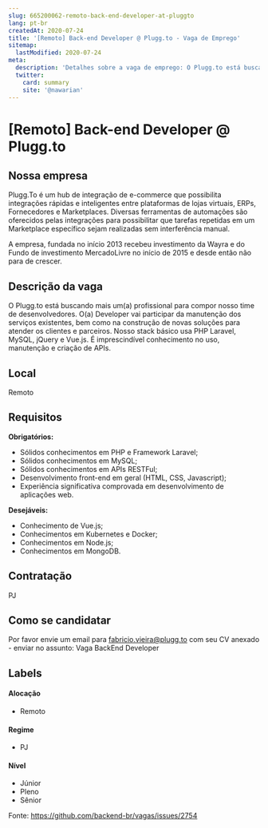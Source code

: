 ```yaml
---
slug: 665200062-remoto-back-end-developer-at-pluggto
lang: pt-br
createdAt: 2020-07-24
title: '[Remoto] Back-end Developer @ Plugg.to - Vaga de Emprego'
sitemap:
  lastModified: 2020-07-24
meta:
  description: 'Detalhes sobre a vaga de emprego: O Plugg.to está buscando mais um(a) profissional para compor nosso time de desenvolvedores. O(a) Developer vai participar da manutenção dos serviços existentes, bem como na construção de novas soluções para atender os clientes e parceiros. Nosso stack básico usa PHP Laravel, MySQL, jQuery e Vue.js. É imprescindível conhecimento no uso, manutenção e criação de APIs.'
  twitter:
    card: summary
    site: '@nawarian'
---
```


# [Remoto] Back-end Developer @ Plugg.to

## Nossa empresa

Plugg.To é um hub de integração de e-commerce que possibilita integrações rápidas e inteligentes entre plataformas de lojas virtuais, ERPs, Fornecedores e Marketplaces. Diversas ferramentas de automações são oferecidos pelas integrações para possibilitar que tarefas repetidas em um Marketplace específico sejam realizadas sem interferência manual.

A empresa, fundada no início 2013 recebeu investimento da Wayra e do Fundo de investimento MercadoLivre no início de 2015 e desde então não para de crescer.

## Descrição da vaga

O Plugg.to está buscando mais um(a) profissional para compor nosso time de desenvolvedores. O(a) Developer vai participar da manutenção dos serviços existentes, bem como na construção de novas soluções para atender os clientes e parceiros. Nosso stack básico usa PHP Laravel, MySQL, jQuery e Vue.js. É imprescindível conhecimento no uso, manutenção e criação de APIs.

## Local

Remoto

## Requisitos

**Obrigatórios:**
- Sólidos conhecimentos em PHP e Framework Laravel;
- Sólidos conhecimentos em MySQL;
- Sólidos conhecimentos em APIs RESTFul;
- Desenvolvimento front-end em geral (HTML, CSS, Javascript);
- Experiência significativa comprovada em desenvolvimento de aplicações web.

**Desejáveis:**
- Conhecimento de Vue.js;
- Conhecimentos em Kubernetes e Docker;
- Conhecimentos em Node.js;
- Conhecimentos em MongoDB.


## Contratação

PJ

## Como se candidatar

Por favor envie um email para fabricio.vieira@plugg.to com seu CV anexado - enviar no assunto: Vaga BackEnd Developer

## Labels
<!-- retire os labels que não fazem sentido à vaga -->

#### Alocação
- Remoto

#### Regime
- PJ

#### Nível
- Júnior
- Pleno
- Sênior



Fonte: https://github.com/backend-br/vagas/issues/2754